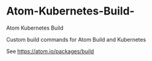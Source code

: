 # Atom-Kubernetes-Build-
Atom Kubernetes Build 

Custom build commands for Atom Build and Kubernetes 

See
https://atom.io/packages/build
